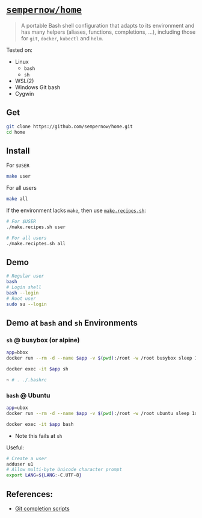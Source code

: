 # [`sempernow/home`](https://github.com/sempernow/home "GitHub.com") 

>A portable Bash shell configuration that adapts to its environment and has many helpers (aliases, functions, completions, &hellip;), including those for `git`, `docker`, `kubectl` and `helm`.

Tested on:

- Linux
    - `bash`
    - `sh`
- WSL(2)
- Windows Git bash
- Cygwin

## Get

```bash
git clone https://github.com/sempernow/home.git
cd home
```

## Install

For `$USER`

```bash
make user
```

For all users

```bash
make all
```

If the environment lacks `make`, 
then use [`make.recipes.sh`](make.recipes.sh):

```bash
# For $USER
./make.recipes.sh user

# For all users
./make.reciptes.sh all
```

## Demo 

```bash
# Regular user
bash
# Login shell
bash --login
# Root user
sudo su --login
```

## Demo at `bash` and `sh` Environments

### `sh` @ busybox (or alpine)

```bash
app=bbox
docker run --rm -d --name $app -v $(pwd):/root -w /root busybox sleep 1d
``` 

```bash
docker exec -it $app sh
```
```bash
~ # . ./.bashrc
```

### `bash` @ Ubuntu

```bash
app=ubox
docker run --rm -d --name $app -v $(pwd):/root -w /root ubuntu sleep 1d
```

```bash
docker exec -it $app bash
```
- Note this fails at `sh`

Useful:

```bash
# Create a user
adduser u1
# Allow multi-byte Unicode character prompt
export LANG=${LANG:-C.UTF-8}
```

## References:

- [Git completion scripts](https://github.com/git/git/tree/master/contrib/completion "github.com/git")


### &nbsp;


